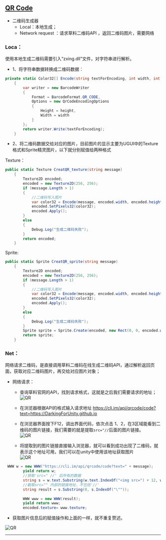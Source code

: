 ## [QR Code](https://github.com/DarkingForUnity/EditorTools/tree/master/Assets/Tools_DK/QR)
* 二维码生成器
	* Local：本地生成；
	* Network request ：请求草料二维码API ，返回二维码图片，需要网络

### Loca：

使用本地生成二维码需要引入“zxing.dll”文件，对字符串进行解析。

* 1、将字符串数据转换成二维码数据：

```C#
private static Color32[] Encode(string textForEncoding, int width, int height)
    {
        var writer = new BarcodeWriter
        {
            Format = BarcodeFormat.QR_CODE,
            Options = new QrCodeEncodingOptions
            {
                Height = height,
                Width = width
            }
        };
        return writer.Write(textForEncoding);
    }
```

* 2、将二维码数据交给对应的图片，目前图片的显示主要为UGUI中的Texture格式和Sprite精灵图片，以下就分别赋值给两种格式

Texture：

```C#
public static Texture CreatQR_texture(string message)
    {
        Texture2D encoded;
        encoded = new Texture2D(256, 256);
        if (message.Length > 1)
        {
            //二维码写入图片    
            var color32 = Encode(message, encoded.width, encoded.height);
            encoded.SetPixels32(color32);
            encoded.Apply();
        }
        else
        {
            Debug.Log("生成二维码失败");
        }
        return encoded;
    }
```
Sprite:

```C#
public static Sprite CreatQR_sprite(string message)
    {
        Texture2D encoded;
        encoded = new Texture2D(256, 256);
        if (message.Length > 1)
        {
            //二维码写入图片    
            var color32 = Encode(message, encoded.width, encoded.height);
            encoded.SetPixels32(color32);
            encoded.Apply();
        }
        else
        {
            Debug.Log("生成二维码失败");
        }
        Sprite sprite = Sprite.Create(encoded, new Rect(0, 0, encoded.width, encoded.height), Vector2.zero);
        return sprite;
    }

```

### Net：

网络请求二维码，是直接调用草料二维码在线生成二维码API，通过解析返回页面，获取对应二维码图片，再交给对应图片对象；

* 网络请求：
    * 查询草料官网的API，找到请求格式，这就是之后我们需要请求的地址；<br>
![QR](https://github.com/DarkingForUnity/DarkingForUnity.github.io/blob/main/images/草料API.png)<br>

    * 在浏览器根据API的格式输入请求地址 https://cli.im/api/qrcode/code?text=https://DarkingForUnity.github.io <br>
    * 在浏览器界面按下F12，调出界面代码，依次点击 1、2，在3区域能看到二维码的图片链接，我们需要的就是提取`src="//`后面的图片链接。<br>
![QR](https://github.com/DarkingForUnity/DarkingForUnity.github.io/blob/main/images/QRpage.png)<br>
    * 将提取到的图片链接直接输入浏览器，就可以看到成功出现了二维码，就表示这个地址可用，我们可以在unity中使用该地址获取图片<br>
![QR](https://github.com/DarkingForUnity/DarkingForUnity.github.io/blob/main/images/QRpage1.png)<br>

```C#
 WWW w = new WWW("https://cli.im/api/qrcode/code?text=" + message);
        yield return w;
        //获取'src=" //' 后所有的数据
        string s = w.text.Substring(w.text.IndexOf("<img src=") + 12, w.text.Length - (w.text.IndexOf("<img src=") + 12));
        //截取src="" 内部的链接地址，不包括'//'
        string result = s.Substring(0, s.IndexOf("\""));
        
        WWW www = new WWW(result);
        yield return www;
        encoded.texture= www.texture;

```

* 获取图片信息后的赋值操作和上面的一样，就不重复赘述。

![QR](https://github.com/DarkingForUnity/DarkingForUnity.github.io/blob/main/images/QR.png)<br>


---